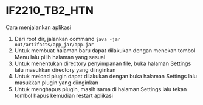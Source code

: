 # IF2210_TB2_HTN

Cara menjalankan aplikasi
1. Dari root dir, jalankan command `java -jar out/artifacts/app_jar/app.jar`
2. Untuk membuat halaman baru dapat dilakukan dengan menekan tombol Menu lalu pilih halaman yang sesuai
3. Untuk menentukan directory penyimpanan file, buka halaman Settings lalu masukkan directory yang diinginkan
4. Untuk meload plugin dapat dilakukan dengan buka halaman Settings lalu masukkan plugin yang diinginkan
5. Untuk menghapus plugin, masih sama di halaman Settings lalu tekan tombol hapus kemudian restart aplikasi
